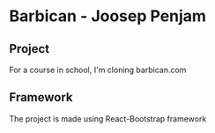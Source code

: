 # Barbican - Joosep Penjam

## Project
For a course in school, I'm cloning barbican.com

## Framework
The project is made using React-Bootstrap framework


